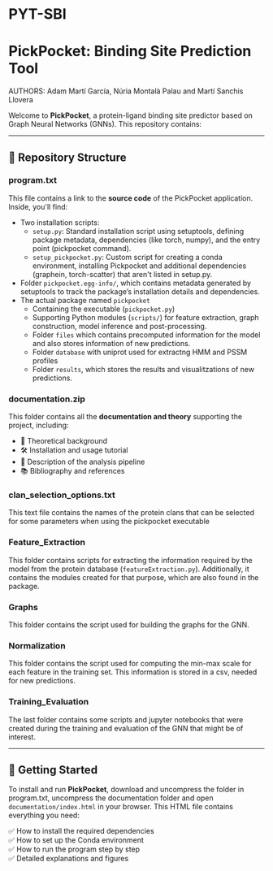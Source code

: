 # PYT-SBI

# PickPocket: Binding Site Prediction Tool
AUTHORS: Adam Martí García, Núria Montalà Palau and Martí Sanchis Llovera

Welcome to **PickPocket**, a protein-ligand binding site predictor based on Graph Neural Networks (GNNs). This repository contains:

---

## 📁 Repository Structure

### program.txt
This file contains a link to the **source code** of the PickPocket application. Inside, you'll find:

- Two installation scripts: 
  - `setup.py`: Standard installation script using setuptools, defining package metadata, dependencies (like torch, numpy), and the entry point (pickpocket command).
  - `setup_pickpocket.py`: Custom script for creating a conda environment, installing Pickpocket and additional dependencies (graphein, torch-scatter) that aren't listed in setup.py.
- Folder `pickpocket.egg-info/`, which contains metadata generated by setuptools to track the package’s installation details and dependencies.
- The actual package named `pickpocket` 
  - Containing the executable (`pickpocket.py`)
  - Supporting Python modules (`scripts/`) for feature extraction, graph construction, model inference and post-processing.
  - Folder `files` which contains precomputed information for the model and also stores information of new predictions.
  - Folder `database` with uniprot used for extractng HMM and PSSM profiles
  - Folder `results`, which stores the results and visualitzations of new predictions.

### documentation.zip
This folder contains all the **documentation and theory** supporting the project, including:

- 📖 Theoretical background
- 🛠️ Installation and usage tutorial
- 🔬 Description of the analysis pipeline
- 📚 Bibliography and references

### clan_selection_options.txt
This text file contains the names of the protein clans that can be selected for some parameters when using the pickpocket executable

### Feature_Extraction
This folder contains scripts for extracting the information required by the model from the protein database (`featureExtraction.py`). Additionally, it contains the modules created for that purpose, which are also found in the package.

### Graphs
This folder contains the script used for building the graphs for the GNN.

### Normalization
This folder contains the script used for computing the min-max scale for each feature in the training set. This information is stored in a csv, needed for new predictions.

### Training_Evaluation
The last folder contains some scripts and jupyter notebooks that were created during the training and evaluation of the GNN that might be of interest.

---

## 📄 Getting Started

To install and run **PickPocket**, download and uncompress the folder in program.txt, uncompress the documentation folder and open `documentation/index.html` in your browser. This HTML file contains everything you need:

✅ How to install the required dependencies  
✅ How to set up the Conda environment  
✅ How to run the program step by step  
✅ Detailed explanations and figures  

